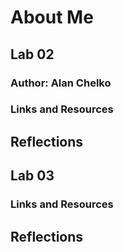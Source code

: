 # About Me

## Lab 02

### Author: Alan Chelko

### Links and Resources

## Reflections

## Lab 03

### Links and Resources

## Reflections

